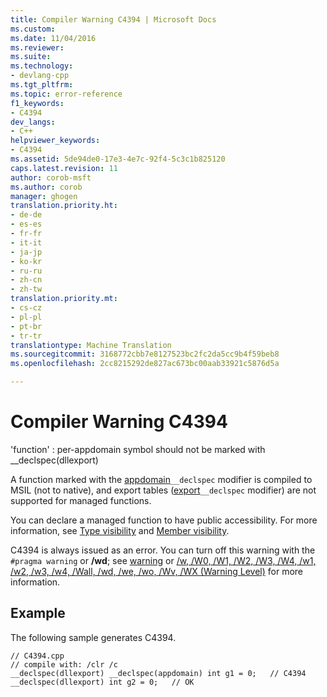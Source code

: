 ```yaml
---
title: Compiler Warning C4394 | Microsoft Docs
ms.custom: 
ms.date: 11/04/2016
ms.reviewer: 
ms.suite: 
ms.technology:
- devlang-cpp
ms.tgt_pltfrm: 
ms.topic: error-reference
f1_keywords:
- C4394
dev_langs:
- C++
helpviewer_keywords:
- C4394
ms.assetid: 5de94de0-17e3-4e7c-92f4-5c3c1b825120
caps.latest.revision: 11
author: corob-msft
ms.author: corob
manager: ghogen
translation.priority.ht:
- de-de
- es-es
- fr-fr
- it-it
- ja-jp
- ko-kr
- ru-ru
- zh-cn
- zh-tw
translation.priority.mt:
- cs-cz
- pl-pl
- pt-br
- tr-tr
translationtype: Machine Translation
ms.sourcegitcommit: 3168772cbb7e8127523bc2fc2da5cc9b4f59beb8
ms.openlocfilehash: 2cc8215292de827ac673bc00aab33921c5876d5a

---
```

# <a name="compiler-warning-c4394"></a>Compiler Warning C4394
'function' : per-appdomain symbol should not be marked with __declspec(dllexport)  
  
 A function marked with the [appdomain](../../cpp/appdomain.md)`__declspec` modifier is compiled to MSIL (not to native), and export tables ([export](../../windows/export.md)`__declspec` modifier) are not supported for managed functions.  
  
 You can declare a managed function to have public accessibility. For more information, see [Type visibility](../../dotnet/how-to-define-and-consume-classes-and-structs-cpp-cli.md#BKMK_Type_visibility) and [Member visibility](../../dotnet/how-to-define-and-consume-classes-and-structs-cpp-cli.md#BKMK_Member_visibility).  
  
 C4394 is always issued as an error.  You can turn off this warning with the `#pragma warning` or **/wd**; see [warning](../../preprocessor/warning.md) or [/w, /W0, /W1, /W2, /W3, /W4, /w1, /w2, /w3, /w4, /Wall, /wd, /we, /wo, /Wv, /WX (Warning Level)](../../build/reference/compiler-option-warning-level.md) for more information.  
  
## <a name="example"></a>Example  
 The following sample generates C4394.  
  
```  
// C4394.cpp  
// compile with: /clr /c  
__declspec(dllexport) __declspec(appdomain) int g1 = 0;   // C4394  
__declspec(dllexport) int g2 = 0;   // OK  
```


<!--HONumber=Jan17_HO4-->


